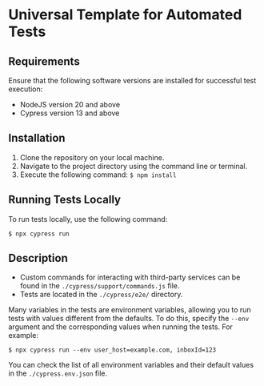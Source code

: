 # Universal Template for Automated Tests

## Requirements
Ensure that the following software versions are installed for successful test execution:
- NodeJS version 20 and above
- Cypress version 13 and above

## Installation
1. Clone the repository on your local machine.
2. Navigate to the project directory using the command line or terminal.
3. Execute the following command:
`$ npm install`

## Running Tests Locally
To run tests locally, use the following command:

`$ npx cypress run`

## Description
- Custom commands for interacting with third-party services can be found in the `./cypress/support/commands.js` file.
- Tests are located in the `./cypress/e2e/` directory.

Many variables in the tests are environment variables, allowing you to run tests with values different from the defaults. To do this, specify the `--env` argument and the corresponding values when running the tests. For example:

`$ npx cypress run --env user_host=example.com, inboxId=123`

You can check the list of all environment variables and their default values in the `./cypress.env.json` file.
